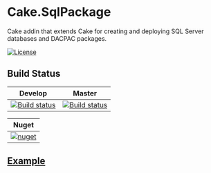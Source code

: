 # Cake.SqlPackage
Cake addin that extends Cake for creating and deploying SQL Server databases and DACPAC packages.

[![License](http://img.shields.io/:license-mit-blue.svg)](https://rlittlesii.mit-license.org/) 

## Build Status

|Develop|Master|
|:--:|:--:|
|[![Build status](https://ci.appveyor.com/api/projects/status/fexosj1c5ho9f2kd/branch/develop?svg=true)](https://ci.appveyor.com/project/RLittlesII/cake-sqlpackage/branch/develop)|[![Build status](https://ci.appveyor.com/api/projects/status/fexosj1c5ho9f2kd/branch/master?svg=true)](https://ci.appveyor.com/project/RLittlesII/cake-sqlpackage/branch/master)|

| Nuget |
| :--: |
| [![nuget](https://img.shields.io/nuget/vpre/Cake.SqlPackage.svg)](https://www.nuget.org/packages/Cake.SqlPackage) |


## [Example](https://github.com/RLittlesII/Cake.SqlPackage/tree/develop/example)

